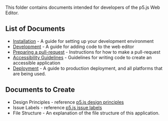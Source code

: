 This folder contains documents intended for developers of the p5.js Web Editor. 

## List of Documents
* [Installation](https://github.com/processing/p5.js-web-editor/blob/master/developer_docs/installation.md) - A guide for setting up your development environment
* [Development](https://github.com/processing/p5.js-web-editor/blob/master/developer_docs/development.md) - A guide for adding code to the web editor
* [Preparing a pull-request](https://github.com/processing/p5.js/blob/master/developer_docs/preparing_a_pull_request.md) - Instructions for how to make a pull-request
* [Accessibility Guidelines](https://github.com/processing/p5.js-web-editor/blob/master/developer_docs/accessibility.md) - Guidelines for writing code to create an accessible application
* [Deployment](https://github.com/processing/p5.js-web-editor/blob/master/developer_docs/deployment.md) - A guide to production deployment, and all platforms that are being used.

## Documents to Create
* Design Principles - reference [p5.js design principles](https://github.com/processing/p5.js/edit/master/developer_docs/design_principles.md)
* Issue Labels - reference [p5.js issue labels](https://github.com/processing/p5.js/blob/master/developer_docs/issue_labels.md)
* File Structure - An explanation of the file structure of this application.
